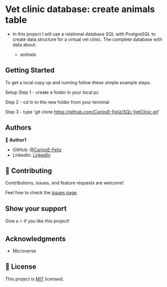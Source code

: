# Vet clinic database: create animals table

- In this project I will use a relational database SQL with PostgreSQL to create data structure for a virtual vet clinic. The complete database with data about:

   - animals

## Getting Started

To get a local copy up and running follow these simple example steps.

Setup
Step 1 - create a folder in your local pc

Step 2 - cd in to the new folder from your terminal

Step 3 - type 'git clone https://github.com/CarlosE-Feliz/SQL-VetClinic.git'

## Authors

👤 **Author1**

- GitHub: [@CarlosE-Feliz](https://github.com/CarlosE-Feliz)
- LinkedIn: [LinkedIn](https://www.linkedin.com/in/elim-feliz-468485213/)

## 🤝 Contributing

Contributions, issues, and feature requests are welcome!

Feel free to check the [issues page](https://github.com/CarlosE-Feliz/Vet-clinic-database/issues).

## Show your support

Give a ⭐️ if you like this project!

## Acknowledgments

- Microverse

## 📝 License

This project is [MIT](./MIT.md) licensed.
